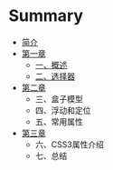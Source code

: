 # Summary

* [简介](README.md)
* [第一章](di-yi-zhang.md)
  * [一、概述](di-yi-zhang/yi-3001-gai-shu.md)
  * [二、选择器](di-yi-zhang/er-3001-xuan-ze-qi.md)
* [第二章](di-er-zhang.md)
  * 三、盒子模型
  * 四、浮动和定位
  * 五、常用属性
* [第三章](di-san-zhang.md)
  * 六、CSS3属性介绍
  * 七、总结

